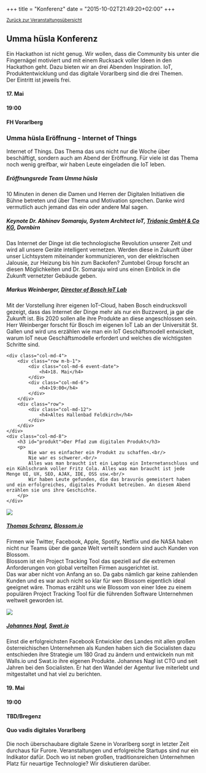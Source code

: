 +++
title = "Konferenz"
date = "2015-10-02T21:49:20+02:00"
+++

<small><a href="/veranstaltungen">Zurück zur Veranstaltungsübersicht</a></small>

## Umma hüsla Konferenz

Ein Hackathon ist nicht genug. Wir wollen, dass die Community bis unter die Fingernägel motiviert und mit einem Rucksack voller Ideen in den Hackathon geht. Dazu bieten wir an drei Abenden Inspiration. IoT, Produktentwicklung und das digitale Vorarlberg sind die drei Themen.<br/>
Der Eintritt ist jeweils frei.

<div class="row event-list m-y-1 p-y-1">
	<div class="col-md-4">
		<div class="row m-b-1">
			<div class="col-md-6 event-date">
				<h4>17. Mai</h4>
			</div>
			<div class="col-md-6">
				<h4>19:00</h4>
			</div>
		</div>
		<div class="row">
			<div class="col-md-12">
				<h4>FH Vorarlberg</h4>
			</div>
		</div>
	</div>
	<div class="col-md-8">
		<h3>Umma hüsla Eröffnung - Internet of Things</h3>
		<p>
			Internet of Things. Das Thema das uns nicht nur die Woche über beschäftigt, sondern auch am Abend der Eröffnung. Für viele ist das Thema noch wenig greifbar, wir haben Leute eingeladen die IoT leben.
		</p>
	</div>
</div>
<div class="row">
	<div class="col-md-2 col-md-offset-2">
	</div>
	<div class="col-md-8">
		<h5>Eröffnungsrede Team Umma hüsla</h5>
		<p>
			10 Minuten in denen die Damen und Herren der Digitalen Initiativen die Bühne betreten und über Thema und Motivation sprechen. Danke wird vermutlich auch jemand das ein oder andere Mal sagen.
		</p>
	</div>
</div>
<div class="row">
	<div class="col-md-2 col-md-offset-2">
	</div>
	<div class="col-md-8">
		<h5>Keynote Dr. Abhinav Somaraju, System Architect IoT, <a href="http://www.tridonic.com/">Tridonic GmbH &amp; Co KG</a>, Dornbirn </h5>
		<p>
			Das Internet der Dinge ist die technologische Revolution unserer Zeit und wird all unsere Geräte intelligent vernetzen.  Werden diese in Zukunft über unser Lichtsystem miteinander kommunizieren, von der elektrischen Jalousie, zur Heizung bis hin zum Backofen? Zumtobel Group forscht an diesen Möglichkeiten und Dr. Somaraju wird uns einen Einblick in die Zukunft vernetzter Gebäude geben.
		</p>
	</div>
</div>
<div class="row">
	<div class="col-md-2 col-md-offset-2">
	</div>
	<div class="col-md-8">
		<h5>Markus Weinberger, <a href="http://www.iot-lab.ch/">Director of Bosch IoT Lab</a></h5>
		<p>
			Mit der Vorstellung ihrer eigenen IoT-Cloud, haben Bosch eindrucksvoll gezeigt, dass das Internet der Dinge mehr als nur ein Buzzword, ja gar die Zukunft ist. Bis 2020 sollen alle ihre Produkte an diese angeschlossen sein. Herr Weinberger forscht für Bosch im eigenen IoT Lab an der Universität St. Gallen und wird uns erzählen wie man ein IoT Geschäftsmodell entwickelt, warum IoT neue Geschäftsmodelle erfordert und welches die wichtigsten Schritte sind.
		</p>
	</div>
</div>
<div class="row event-list m-y-1 p-y-1">

	<div class="col-md-4">
		<div class="row m-b-1">
			<div class="col-md-6 event-date">
				<h4>18. Mai</h4>
			</div>
			<div class="col-md-6">
				<h4>19:00</h4>
			</div>
		</div>
		<div class="row">
			<div class="col-md-12">
				<h4>Altes Hallenbad Feldkirch</h4>
			</div>
		</div>
	</div>
	<div class="col-md-8">
		<h3 id="produkt">Der Pfad zum digitalen Produkt</h3>
		<p>
			Nie war es einfacher ein Produkt zu schaffen.<br/>
			Nie war es schwerer.<br/>
			Alles was man braucht ist ein Laptop ein Internetanschluss und ein Kühlschrank voller Fritz Cola. Alles was man braucht ist jede Menge UI, UX, SEO, AJAX, IDE, OSS usw.<br/>
			Wir haben Leute gefunden, die das bravurös gemeistert haben und ein erfolgreiches, digitales Produkt betreiben. An diesem Abend erzählen sie uns ihre Geschichte.
		</p>
	</div>
</div>
<div class="row">		
	<div class="col-md-2 col-md-offset-2"><img class="img-fluid" src="/img/speaker/thomas.jpg" /></div>
	<div class="col-md-8">
	<h5><a href="https://twitter.com/__tosh">Thomas Schranz</a>, <a href="http://blossom.io">Blossom.io</a></h5>
		<p>
			Firmen wie Twitter, Facebook, Apple, Spotify, Netflix und die NASA haben nicht nur Teams über die ganze Welt verteilt sondern sind auch Kunden von Blossom.<br/>
			Blossom ist ein Project Tracking Tool das speziell auf die extremen Anforderungen von global verteilten Firmen ausgerichtet ist.<br/>
			Das war aber nicht von Anfang an so. Da gabs nämlich gar keine zahlenden Kunden und es war auch nicht so klar für wen Blossom eigentlich ideal geeignet wäre. Thomas erzählt uns wie Blossom von einer Idee zu einem populären Project Tracking Tool für die führenden Software Unternehmen weltweit geworden ist.
		</p>
	</div>
</div>
<div class="row">		
	<div class="col-md-2 col-md-offset-2"><img class="img-fluid" src="/img/speaker/johannes.jpg" /></div>
	<div class="col-md-8">
		<h5><a href="https://twitter.com/jollife">Johannes Nagl</a>, <a href="http://swat.io">Swat.io</a></h5>
		<p>
			Einst die erfolgreichsten Facebook Entwickler des Landes mit allen großen österreichischen Unternehmen als Kunden haben sich die Socialisten dazu entschieden ihre Strategie um 180 Grad zu ändern und entwickeln nun mit Walls.io und Swat.io ihre eigenen Produkte. Johannes Nagl ist CTO und seit Jahren bei den Socialisten. Er hat den Wandel der Agentur live miterlebt und mitgestaltet und hat viel zu berichten.
		</p>
	</div>
</div>
<div class="row event-list m-y-1 p-y-1">
	<div class="col-md-4">
		<div class="row m-b-1">
			<div class="col-md-6 event-date">
				<h4>19. Mai</h4>
			</div>
			<div class="col-md-6">
				<h4>19:00</h4>
			</div>
		</div>
		<div class="row">
			<div class="col-md-12">
				<h4>TBD/Bregenz</h4>
			</div>
		</div>
	</div>
	<div class="col-md-8">
		<h4>Quo vadis digitales Vorarlberg</h4>
		<p>
			Die noch überschaubare digitale Szene in Vorarlberg sorgt in letzter Zeit durchaus für Furore. Veranstaltungen und erfolgreiche Startups sind nur ein Indikator dafür. Doch wo ist neben großen, traditionsreichen Unternehmen Platz für neuartige Technologie? Wir diskutieren darüber.
		</p>
	</div>
</div>

